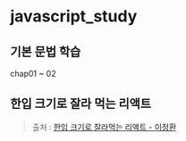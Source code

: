 # javascript_study

## 기본 문법 학습

chap01 ~ 02

## 한입 크기로 잘라 먹는 리액트

> 출처 : [한입 크기로 잘라먹는 리액트 - 이정환](https://www.inflearn.com/course/%ED%95%9C%EC%9E%85-%EB%A6%AC%EC%95%A1%ED%8A%B8/dashboard)
